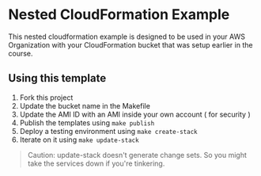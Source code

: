 # Nested CloudFormation Example

This nested cloudformation example is designed to be used in your AWS Organization with your CloudFormation bucket that was setup
earlier in the course.

## Using this template

1. Fork this project
2. Update the bucket name in the Makefile
3. Update the AMI ID with an AMI inside your own account ( for security )
4. Publish the templates using `make publish`
5. Deploy a testing environment using `make create-stack`
6. Iterate on it using `make update-stack`

> Caution: update-stack doesn't generate change sets.  So you might take the services down if you're tinkering.